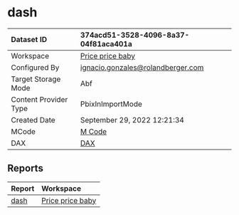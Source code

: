 



# dash

|Dataset ID|374acd51-3528-4096-8a37-04f81aca401a|
| :--- | :--- |
|Workspace|[Price price baby](../Workspaces/Price-price-baby.md)|
|Configured By|ignacio.gonzales@rolandberger.com|
|Target Storage Mode|Abf|
|Content Provider Type|PbixInImportMode|
|Created Date|September 29, 2022 12:21:34|
|MCode|[M Code](./dash/mcode.md)|
|DAX|[DAX](./dash/dax.md)|

## Reports

|Report|Workspace|
| :--- | :--- |
|[dash](../Reports/dash.md)|[Price price baby](../Workspaces/Price-price-baby.md)|
